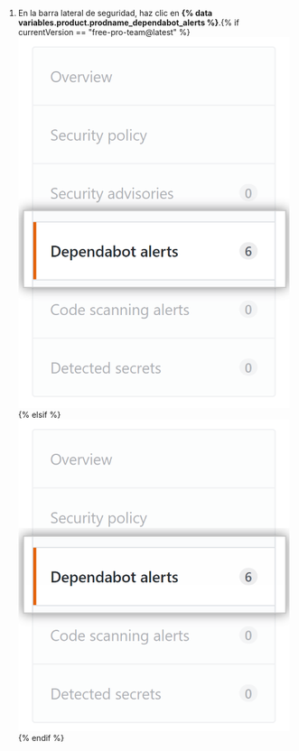 1. En la barra lateral de seguridad, haz clic en **{% data variables.product.prodname_dependabot_alerts %}**.{% if currentVersion == "free-pro-team@latest" %} ![{% data variables.product.prodname_dependabot_alerts %} tab](/assets/images/help/repository/dependabot-alerts-tab.png){% elsif %}![{% data variables.product.prodname_dependabot_alerts %} tab](/assets/images/enterprise/repository/dependabot-alerts-tab.png){% endif %}
